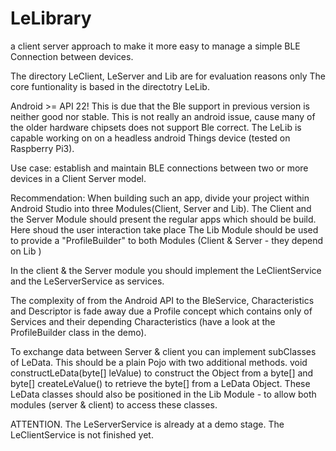 # LeLibrary
a client server approach to make it more easy to manage a simple BLE Connection between devices.

The directory LeClient, LeServer and Lib are for evaluation reasons only
The core funtionality is based in the directotry LeLib.

Android >= API 22! This is due that the Ble support in previous version is neither good nor stable. This is not really an android issue,
cause many of the older hardware chipsets does not support Ble correct.
The LeLib is capable working on on a headless android Things device (tested on Raspberry Pi3).

Use case:
establish and maintain BLE connections between two or more devices in a Client Server model.

Recommendation: When building such an app, divide your project within Android Studio into three Modules(Client, Server and Lib).
The Client and the Server Module should present the regular apps which should be build. Here shoud the user interaction take place
The Lib Module should be used to provide a "ProfileBuilder" to both Modules (Client & Server - they depend on Lib )

In the client & the Server module you should implement the LeClientService and the LeServerService as services.

The complexity of from the Android API to the BleService, Characteristics and Descriptor is fade away due a Profile concept which contains 
only of Services and their depending Characteristics (have a look at the ProfileBuilder class in the demo).

To exchange data between Server & client you can implement subClasses of LeData. This should be a plain Pojo with two additional methods.
void constructLeData(byte[] leValue) to construct the Object from a byte[] and 
byte[] createLeValue() to retrieve the byte[] from a LeData Object. 
These LeData classes should also be positioned in the Lib Module - to allow both modules (server & client) to access these classes.



ATTENTION. The LeServerService is already at a demo stage. The LeClientService is not finished yet.






